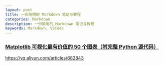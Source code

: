 ```yaml
---
layout: post
title: 一份简明的 Markdown 笔记与教程
categories: Markdown
description: 一份简明的 Markdown 笔记与教程
keywords: Markdown, VSCode
---
```


### [Matplotlib 可视化最有价值的 50 个图表（附完整 Python 源代码）](https://yq.aliyun.com/articles/682843)
<https://yq.aliyun.com/articles/682843>
